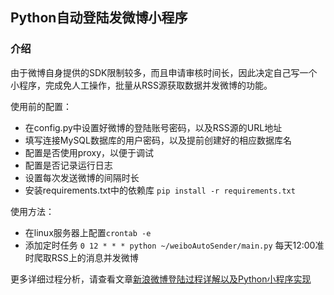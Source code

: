 ## Python自动登陆发微博小程序

### 介绍

由于微博自身提供的SDK限制较多，而且申请审核时间长，因此决定自己写一个小程序，完成免人工操作，批量从RSS源获取数据并发微博的功能。

使用前的配置：

+ 在config.py中设置好微博的登陆账号密码，以及RSS源的URL地址
+ 填写连接MySQL数据库的用户密码，以及提前创建好的相应数据库名
+ 配置是否使用proxy，以便于调试
+ 配置是否记录运行日志
+ 设置每次发送微博的间隔时长
+ 安装requirements.txt中的依赖库 `pip install -r requirements.txt`

使用方法：

+ 在linux服务器上配置`crontab -e`
+ 添加定时任务 `0 12 * * * python ~/weiboAutoSender/main.py` 每天12:00准时爬取RSS上的消息并发微博

更多详细过程分析，请查看文章[新浪微博登陆过程详解以及Python小程序实现](https://blog.ssssamaritan.xyz/2019/03/16/%E6%96%B0%E6%B5%AA%E5%BE%AE%E5%8D%9A%E7%99%BB%E9%99%86%E8%BF%87%E7%A8%8B%E8%AF%A6%E8%A7%A3%E4%BB%A5%E5%8F%8APython%E5%B0%8F%E7%A8%8B%E5%BA%8F%E5%AE%9E%E7%8E%B0/)

